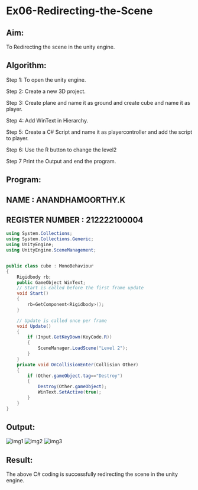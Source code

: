 # Ex06-Redirecting-the-Scene

## Aim:
To Redirecting the scene in the unity engine.

## Algorithm:
Step 1:
To open the unity engine.

Step 2:
Create a new 3D project.

Step 3:
Create plane and name it as ground and create cube and name it as player.

Step 4:
Add WinText in Hierarchy.

Step 5:
Create a C# Script and name it as playercontroller and add the script to player.

Step 6:
Use the R button to change the level2

Step 7
Print the Output and end the program.

## Program:
## NAME : ANANDHAMOORTHY.K
## REGISTER NUMBER : 212222100004

```c#
using System.Collections;
using System.Collections.Generic;
using UnityEngine;
using UnityEngine.SceneManagement;


public class cube : MonoBehaviour
{
    Rigidbody rb;
    public GameObject WinText;
    // Start is called before the first frame update
    void Start()
    {
        rb=GetComponent<Rigidbody>();
    }

    // Update is called once per frame
    void Update()
    {
        if (Input.GetKeyDown(KeyCode.R))
        {
            SceneManager.LoadScene("Level 2");
        }
    }
    private void OnCollisionEnter(Collision Other)
    {
        if (Other.gameObject.tag=="Destroy")
        {
            Destroy(Other.gameObject);
            WinText.SetActive(true);
        }
    }
}
```

## Output:
![img1](https://github.com/Naveensrinivasan07/Ex06-Redirecting-the-Scene/assets/119475891/9a686992-51ac-4cff-9c97-f95009f40ce3)
![img2](https://github.com/Naveensrinivasan07/Ex06-Redirecting-the-Scene/assets/119475891/2bdce292-620f-4ff4-897d-1da2df2a6898)
![img3](https://github.com/Naveensrinivasan07/Ex06-Redirecting-the-Scene/assets/119475891/f50c7e40-e5ab-4abc-b66b-3c965b7f0dd1)

## Result:

The above C# coding is successfully redirecting the scene in the unity engine.
